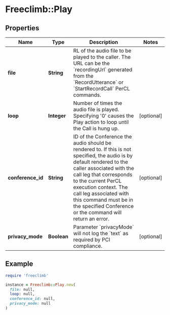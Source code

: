 # Freeclimb::Play

## Properties

| Name | Type | Description | Notes |
| ---- | ---- | ----------- | ----- |
| **file** | **String** | RL of the audio file to be played to the caller. The URL can be the &#x60;recordingUrl&#x60; generated from the &#x60;RecordUtterance&#x60; or &#x60;StartRecordCall&#x60; PerCL commands.  |  |
| **loop** | **Integer** | Number of times the audio file is played. Specifying &#39;0&#39; causes the Play action to loop until the Call is hung up. | [optional] |
| **conference_id** | **String** | ID of the Conference the audio should be rendered to. If this is not specified, the audio is by default rendered to the caller associated with the call leg that corresponds to the current PerCL execution context. The call leg associated with this command must be in the specified Conference or the command will return an error. | [optional] |
| **privacy_mode** | **Boolean** | Parameter &#x60;privacyMode&#x60; will not log the &#x60;text&#x60; as required by PCI compliance. | [optional] |

## Example

```ruby
require 'freeclimb'

instance = Freeclimb::Play.new(
  file: null,
  loop: null,
  conference_id: null,
  privacy_mode: null
)
```


